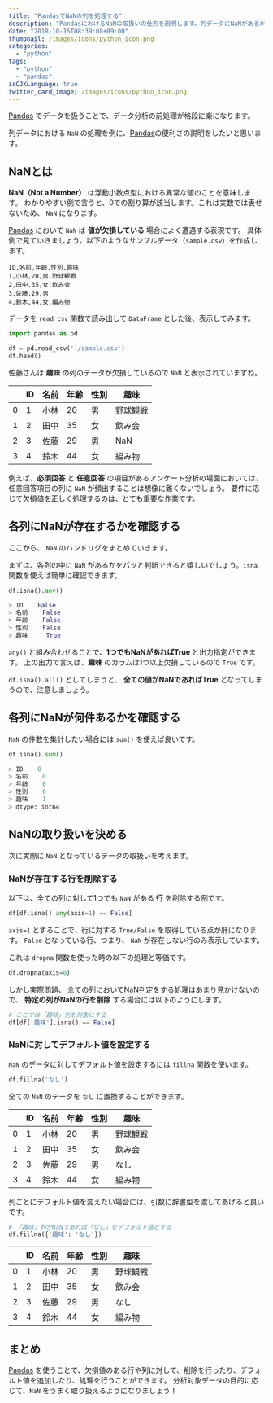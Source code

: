 ```yaml
---
title: "PandasでNaNの列を処理する"
description: "PandasにおけるNaNの取扱いの仕方を説明します。列データにNaNがあるかを見つける方法や、集計、NaNのある行データの削除、デフォルト値への置換など。"
date: "2018-10-15T08:39:08+09:00"
thumbnail: /images/icons/python_icon.png
categories:
  - "python"
tags:
  - "python"
  - "pandas"
isCJKLanguage: true
twitter_card_image: /images/icons/python_icon.png
---
```


[Pandas](https://pandas.pydata.org/) でデータを扱うことで、データ分析の前処理が格段に楽になります。

列データにおける `NaN` の処理を例に、[Pandas](https://pandas.pydata.org/)の便利さの説明をしたいと思います。

## NaNとは

**NaN（Not a Number）** は浮動小数点型における異常な値のことを意味します。
わかりやすい例で言うと、0での割り算が該当します。これは実数では表せないため、 `NaN` になります。

[Pandas](https://pandas.pydata.org/) において `NaN` は **値が欠損している** 場合によく遭遇する表現です。
具体例で見ていきましょう。以下のようなサンプルデータ（`sample.csv`）を作成します。

```csv
ID,名前,年齢,性別,趣味
1,小林,20,男,野球観戦
2,田中,35,女,飲み会
3,佐藤,29,男
4,鈴木,44,女,編み物
```

データを `read_csv` 関数で読み出して `DataFrame` とした後、表示してみます。

```python
import pandas as pd

df = pd.read_csv('./sample.csv')
df.head()
```

佐藤さんは **趣味** の列のデータが欠損しているので `NaN` と表示されていますね。


|   |ID	|名前	|年齢	|性別	|趣味|
|---|---|-----|----|----|---|
|0	|1	|小林	 |20	|男	 |野球観戦|
|1	|2	|田中	 |35	|女	 |飲み会|
|2	|3	|佐藤	 |29	|男	 |NaN|
|3	|4	|鈴木	 |44	|女	 |編み物|


例えば、**必須回答** と **任意回答** の項目があるアンケート分析の場面においては、任意回答項目の列に `NaN` が頻出することは想像に難くないでしょう。
要件に応じて欠損値を正しく処理するのは、とても重要な作業です。

## 各列にNaNが存在するかを確認する

ここから、 `NaN` のハンドリグをまとめていきます。

まずは、各列の中に `NaN` があるかをパッと判断できると嬉しいでしょう。`isna` 関数を使えば簡単に確認できます。

```python
df.isna().any()

> ID    False
> 名前    False
> 年齢    False
> 性別    False
> 趣味     True
```

`any()` と組み合わせることで、**1つでもNaNがあればTrue** と出力指定ができます。
上の出力で言えば、**趣味** のカラムは1つ以上欠損しているので `True` です。

`df.isna().all()` としてしまうと、 **全ての値がNaNであればTrue** となってしまうので、注意しましょう。

## 各列にNaNが何件あるかを確認する

`NaN` の件数を集計したい場合には `sum()` を使えば良いです。

```python
df.isna().sum()

> ID    0
> 名前    0
> 年齢    0
> 性別    0
> 趣味    1
> dtype: int64
```

## NaNの取り扱いを決める

次に実際に `NaN` となっているデータの取扱いを考えます。

### NaNが存在する行を削除する

以下は、全ての列に対して1つでも `NaN` がある **行** を削除する例です。

```python
df[df.isna().any(axis=1) == False]
```

`axis=1` とすることで、行に対する `True/False` を取得している点が肝になります。
`False` となっている行、つまり、 `NaN` が存在しない行のみ表示しています。

これは `dropna` 関数を使った時の以下の処理と等価です。

```python
df.dropna(axis=0)
```

しかし実際問題、 全ての列においてNaN判定をする処理はあまり見かけないので、 **特定の列がNaNの行を削除** する場合には以下のようにします。

```python
# ここでは「趣味」列を対象にする
df[df['趣味'].isna() == False]
```

### NaNに対してデフォルト値を設定する

`NaN` のデータに対してデフォルト値を設定するには `fillna` 関数を使います。

```python
df.fillna('なし')
```

全ての `NaN` のデータを `なし` に置換することができます。

|   |ID	|名前	|年齢	|性別	|趣味|
|---|---|-----|----|----|---|
|0	|1	|小林	 |20	|男	 |野球観戦|
|1	|2	|田中	 |35	|女	 |飲み会|
|2	|3	|佐藤	 |29	|男	 |なし|
|3	|4	|鈴木	 |44	|女	 |編み物|


列ごとにデフォルト値を変えたい場合には、引数に辞書型を渡してあげると良いです。

```python
# 「趣味」列がNaNであれば「なし」をデフォルト値とする
df.fillna({'趣味': 'なし'})
```

|   |ID	|名前	|年齢	|性別	|趣味|
|---|---|-----|----|----|---|
|0	|1	|小林	 |20	|男	 |野球観戦|
|1	|2	|田中	 |35	|女	 |飲み会|
|2	|3	|佐藤	 |29	|男	 |なし|
|3	|4	|鈴木	 |44	|女	 |編み物|

## まとめ

[Pandas](https://pandas.pydata.org/) を使うことで、欠損値のある行や列に対して、削除を行ったり、デフォルト値を追加したり、処理を行うことができます。
分析対象データの目的に応じて、`NaN` をうまく取り扱えるようになりましょう！
